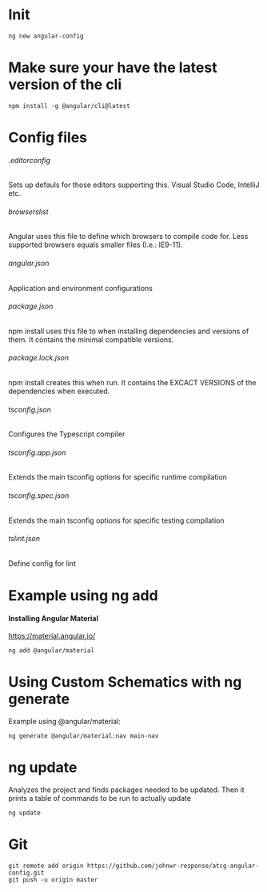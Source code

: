 # Init
```
ng new angular-config
```

# Make sure your have the latest version of the cli
```
npm install -g @angular/cli@latest
```

# Config files

###### .editorconfig
Sets up defauls for those editors supporting this. Visual Studio Code, IntelliJ etc.

###### browserslist
Angular uses this file to define which browsers to compile code for. Less supported browsers equals smaller files (I.e.: IE9-11).

###### angular.json
Application and environment configurations

###### package.json
npm install uses this file to when installing dependencies and versions of them. It contains the minimal compatible versions.

###### package.lock.json
npm install creates this when run. It contains the EXCACT VERSIONS of the dependencies when executed.

###### tsconfig.json
Configures the Typescript compiler

###### tsconfig.app.json
Extends the main tsconfig options for specific runtime compilation

###### tsconfig.spec.json
Extends the main tsconfig options for specific testing compilation

###### tslint.json
Define config for lint

# Example using ng add
#### Installing Angular Material
https://material.angular.io/
```
ng add @angular/material
```

# Using Custom Schematics with ng generate
Example using @angular/material:
```
ng generate @angular/material:nav main-nav
```

# ng update
Analyzes the project and finds packages needed to be updated. Then it prints a table of commands to be run to actually update
```
ng update
```

# Git
```
git remote add origin https://github.com/johnwr-response/atcg-angular-config.git
git push -u origin master
```
